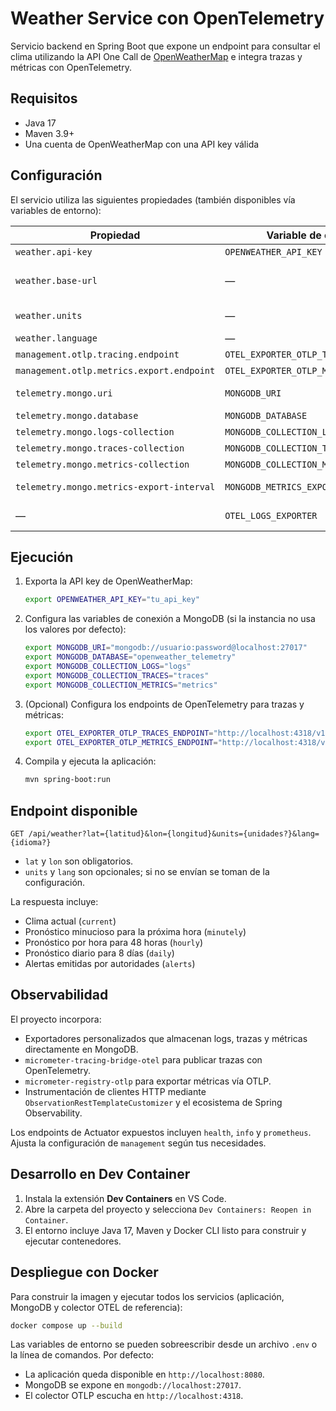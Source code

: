 # Weather Service con OpenTelemetry

Servicio backend en Spring Boot que expone un endpoint para consultar el clima utilizando la API One Call de [OpenWeatherMap](https://openweathermap.org/api/one-call-3) e integra trazas y métricas con OpenTelemetry.

## Requisitos

- Java 17
- Maven 3.9+
- Una cuenta de OpenWeatherMap con una API key válida

## Configuración

El servicio utiliza las siguientes propiedades (también disponibles vía variables de entorno):

| Propiedad | Variable de entorno | Descripción |
|-----------|---------------------|-------------|
| `weather.api-key` | `OPENWEATHER_API_KEY` | API key de OpenWeatherMap (obligatoria). |
| `weather.base-url` | — | URL base del endpoint One Call. Por defecto `https://api.openweathermap.org/data/3.0`. |
| `weather.units` | — | Sistema de unidades (`standard`, `metric`, `imperial`). Por defecto `metric`. |
| `weather.language` | — | Idioma de las respuestas. Por defecto `es`. |
| `management.otlp.tracing.endpoint` | `OTEL_EXPORTER_OTLP_TRACES_ENDPOINT` | Endpoint OTLP para exportar trazas. |
| `management.otlp.metrics.export.endpoint` | `OTEL_EXPORTER_OTLP_METRICS_ENDPOINT` | Endpoint OTLP para exportar métricas. |
| `telemetry.mongo.uri` | `MONGODB_URI` | URI de conexión a MongoDB donde se guardan logs, trazas y métricas. |
| `telemetry.mongo.database` | `MONGODB_DATABASE` | Base de datos objetivo para la telemetría. |
| `telemetry.mongo.logs-collection` | `MONGODB_COLLECTION_LOGS` | Colección usada para almacenar logs. |
| `telemetry.mongo.traces-collection` | `MONGODB_COLLECTION_TRACES` | Colección usada para almacenar trazas. |
| `telemetry.mongo.metrics-collection` | `MONGODB_COLLECTION_METRICS` | Colección usada para almacenar métricas. |
| `telemetry.mongo.metrics-export-interval` | `MONGODB_METRICS_EXPORT_INTERVAL` | Intervalo ISO-8601 para persistir métricas (por defecto `PT30S`). |
| — | `OTEL_LOGS_EXPORTER` | Define si se exportan logs vía OTLP (`otlp`) además de MongoDB. |

## Ejecución

1. Exporta la API key de OpenWeatherMap:
   ```bash
   export OPENWEATHER_API_KEY="tu_api_key"
   ```
2. Configura las variables de conexión a MongoDB (si la instancia no usa los valores por defecto):
   ```bash
   export MONGODB_URI="mongodb://usuario:password@localhost:27017"
   export MONGODB_DATABASE="openweather_telemetry"
   export MONGODB_COLLECTION_LOGS="logs"
   export MONGODB_COLLECTION_TRACES="traces"
   export MONGODB_COLLECTION_METRICS="metrics"
   ```
3. (Opcional) Configura los endpoints de OpenTelemetry para trazas y métricas:
   ```bash
   export OTEL_EXPORTER_OTLP_TRACES_ENDPOINT="http://localhost:4318/v1/traces"
   export OTEL_EXPORTER_OTLP_METRICS_ENDPOINT="http://localhost:4318/v1/metrics"
   ```
4. Compila y ejecuta la aplicación:
   ```bash
   mvn spring-boot:run
   ```

## Endpoint disponible

```
GET /api/weather?lat={latitud}&lon={longitud}&units={unidades?}&lang={idioma?}
```

- `lat` y `lon` son obligatorios.
- `units` y `lang` son opcionales; si no se envían se toman de la configuración.

La respuesta incluye:

- Clima actual (`current`)
- Pronóstico minucioso para la próxima hora (`minutely`)
- Pronóstico por hora para 48 horas (`hourly`)
- Pronóstico diario para 8 días (`daily`)
- Alertas emitidas por autoridades (`alerts`)

## Observabilidad

El proyecto incorpora:

- Exportadores personalizados que almacenan logs, trazas y métricas directamente en MongoDB.
- `micrometer-tracing-bridge-otel` para publicar trazas con OpenTelemetry.
- `micrometer-registry-otlp` para exportar métricas vía OTLP.
- Instrumentación de clientes HTTP mediante `ObservationRestTemplateCustomizer` y el ecosistema de Spring Observability.

Los endpoints de Actuator expuestos incluyen `health`, `info` y `prometheus`. Ajusta la configuración de `management` según tus necesidades.

## Desarrollo en Dev Container

1. Instala la extensión **Dev Containers** en VS Code.
2. Abre la carpeta del proyecto y selecciona `Dev Containers: Reopen in Container`.
3. El entorno incluye Java 17, Maven y Docker CLI listo para construir y ejecutar contenedores.

## Despliegue con Docker

Para construir la imagen y ejecutar todos los servicios (aplicación, MongoDB y colector OTEL de referencia):

```bash
docker compose up --build
```

Las variables de entorno se pueden sobreescribir desde un archivo `.env` o la línea de comandos. Por defecto:

- La aplicación queda disponible en `http://localhost:8080`.
- MongoDB se expone en `mongodb://localhost:27017`.
- El colector OTLP escucha en `http://localhost:4318`.
